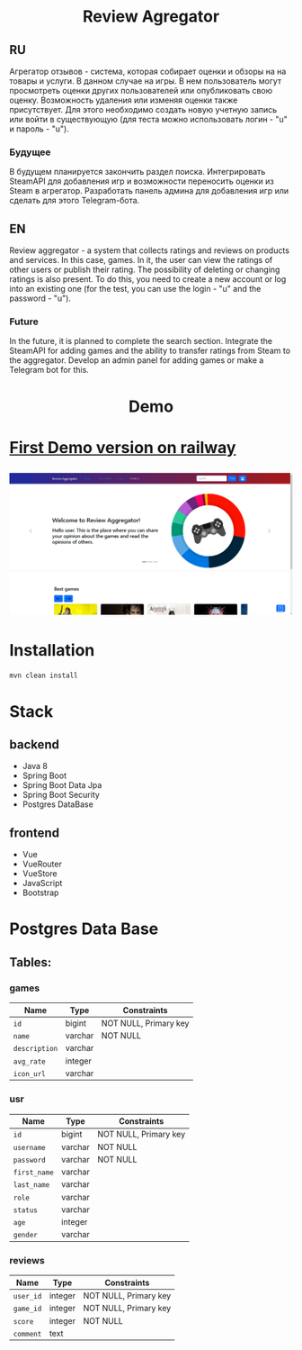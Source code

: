 <h1 align="center"> Review Agregator </h1>

## RU

<p>Агрегатор отзывов - система, которая собирает оценки и обзоры на на товары и услуги. В данном случае на игры.
В нем пользователь могут просмотреть оценки других пользователей или опубликовать свою оценку.
Возможность удаления или изменяя оценки также присутствует.
Для этого необходимо создать новую учетную запись или войти в существующую (для теста можно использовать логин - "u" и пароль - "u").
</p>

### Будущее

<p>
В будущем планируется закончить раздел поиска.
Интегрировать SteamAPI для добавления игр и возможности переносить оценки из Steam в агрегатор.
Разработать панель админа для добавления игр или сделать для этого Telegram-бота.
</p>

## EN

<p>Review aggregator - a system that collects ratings and reviews on products and services. In this case, games.
In it, the user can view the ratings of other users or publish their rating.
The possibility of deleting or changing ratings is also present.
To do this, you need to create a new account or log into an existing one (for the test, you can use the login - "u" and the password - "u").
</p>

### Future

<p>
In the future, it is planned to complete the search section.
Integrate the SteamAPI for adding games and the ability to transfer ratings from Steam to the aggregator.
Develop an admin panel for adding games or make a Telegram bot for this.

<h1 align="center">Demo<h1>
  
<a href="https://review-agregator-production.up.railway.app" target="_blank">First Demo version on railway</a>
  
<img src="https://github.com/Saver-Igt/reviewAggregator/blob/main/demo.png">

# Installation
  
`mvn clean install`
  
# Stack
  
## backend
  
 <ul>
    <li>Java 8</li>
    <li>Spring Boot</li>
    <li>Spring Boot Data Jpa</li>
    <li>Spring Boot Security</li>
    <li>Postgres DataBase</li>
</ul>
 
## frontend
   <ul>
    <li>Vue</li>
    <li>VueRouter</li>
    <li>VueStore</li>
    <li>JavaScript</li>
    <li>Bootstrap</li>
</ul>
  
# Postgres Data Base
  
## Tables:
  
### games
  
| Name         | Type   | Constraints                        |
| ----------   | ------ | ---------------------------------- |
| `id`         | bigint | NOT NULL, Primary key              |
| `name`       | varchar| NOT NULL                           |
| `description`| varchar|                                    |
| `avg_rate`   | integer|                                    |
| `icon_url`   | varchar|                                    |
  
### usr
  
| Name         | Type   | Constraints                        |
| ----------   | ------ | ---------------------------------- |
| `id`         | bigint | NOT NULL, Primary key              |
| `username`   | varchar| NOT NULL                           |
| `password`   | varchar| NOT NULL                           |
| `first_name` | varchar|                                    |
| `last_name`  | varchar|                                    |
| `role`       | varchar|                                    |
| `status`     | varchar|                                    |
| `age`        | integer|                                    |
| `gender`     | varchar|                                    |
  
### reviews
  
| Name         | Type    | Constraints                        |
| ----------   | ------  | ---------------------------------- |
| `user_id`    | integer | NOT NULL, Primary key              |
| `game_id`    | integer | NOT NULL, Primary key              |
| `score`      | integer | NOT NULL                           |
| `comment`    | text    |                                    |
